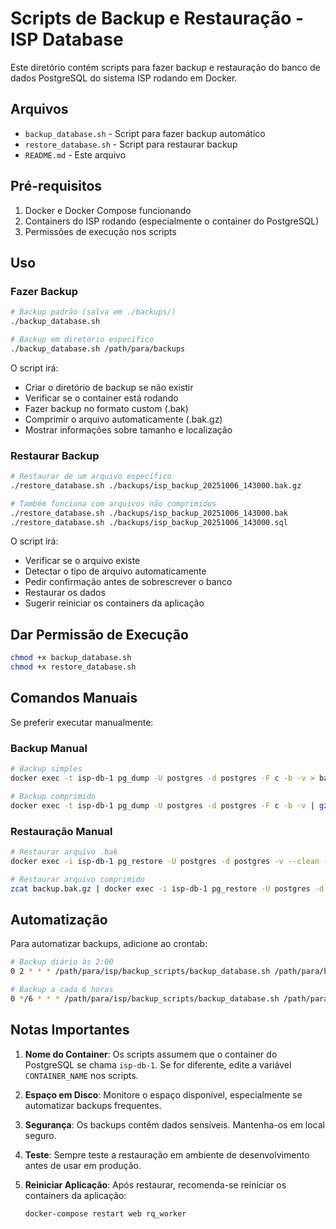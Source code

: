 # Scripts de Backup e Restauração - ISP Database

Este diretório contém scripts para fazer backup e restauração do banco de dados PostgreSQL do sistema ISP rodando em Docker.

## Arquivos

- `backup_database.sh` - Script para fazer backup automático
- `restore_database.sh` - Script para restaurar backup
- `README.md` - Este arquivo

## Pré-requisitos

1. Docker e Docker Compose funcionando
2. Containers do ISP rodando (especialmente o container do PostgreSQL)
3. Permissões de execução nos scripts

## Uso

### Fazer Backup

```bash
# Backup padrão (salva em ./backups/)
./backup_database.sh

# Backup em diretório específico
./backup_database.sh /path/para/backups
```

O script irá:
- Criar o diretório de backup se não existir
- Verificar se o container está rodando
- Fazer backup no formato custom (.bak)
- Comprimir o arquivo automaticamente (.bak.gz)
- Mostrar informações sobre tamanho e localização

### Restaurar Backup

```bash
# Restaurar de um arquivo específico
./restore_database.sh ./backups/isp_backup_20251006_143000.bak.gz

# Também funciona com arquivos não comprimidos
./restore_database.sh ./backups/isp_backup_20251006_143000.bak
./restore_database.sh ./backups/isp_backup_20251006_143000.sql
```

O script irá:
- Verificar se o arquivo existe
- Detectar o tipo de arquivo automaticamente
- Pedir confirmação antes de sobrescrever o banco
- Restaurar os dados
- Sugerir reiniciar os containers da aplicação

## Dar Permissão de Execução

```bash
chmod +x backup_database.sh
chmod +x restore_database.sh
```

## Comandos Manuais

Se preferir executar manualmente:

### Backup Manual
```bash
# Backup simples
docker exec -t isp-db-1 pg_dump -U postgres -d postgres -F c -b -v > backup_$(date +%Y%m%d_%H%M%S).bak

# Backup comprimido
docker exec -t isp-db-1 pg_dump -U postgres -d postgres -F c -b -v | gzip > backup_$(date +%Y%m%d_%H%M%S).bak.gz
```

### Restauração Manual
```bash
# Restaurar arquivo .bak
docker exec -i isp-db-1 pg_restore -U postgres -d postgres -v --clean --if-exists < backup.bak

# Restaurar arquivo comprimido
zcat backup.bak.gz | docker exec -i isp-db-1 pg_restore -U postgres -d postgres -v --clean --if-exists
```

## Automatização

Para automatizar backups, adicione ao crontab:

```bash
# Backup diário às 2:00
0 2 * * * /path/para/isp/backup_scripts/backup_database.sh /path/para/backups

# Backup a cada 6 horas
0 */6 * * * /path/para/isp/backup_scripts/backup_database.sh /path/para/backups
```

## Notas Importantes

1. **Nome do Container**: Os scripts assumem que o container do PostgreSQL se chama `isp-db-1`. Se for diferente, edite a variável `CONTAINER_NAME` nos scripts.

2. **Espaço em Disco**: Monitore o espaço disponível, especialmente se automatizar backups frequentes.

3. **Segurança**: Os backups contêm dados sensíveis. Mantenha-os em local seguro.

4. **Teste**: Sempre teste a restauração em ambiente de desenvolvimento antes de usar em produção.

5. **Reiniciar Aplicação**: Após restaurar, recomenda-se reiniciar os containers da aplicação:
   ```bash
   docker-compose restart web rq_worker
   ```